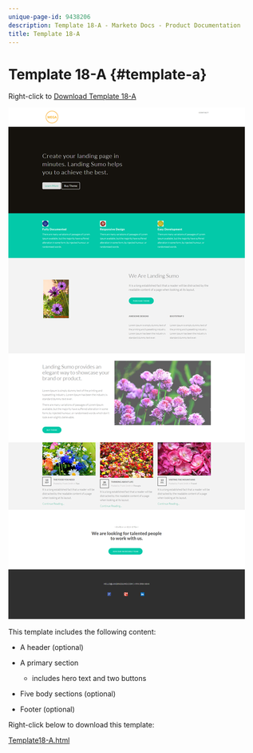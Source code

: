 ```yaml
---
unique-page-id: 9438206
description: Template 18-A - Marketo Docs - Product Documentation
title: Template 18-A
---
```


# Template 18-A {#template-a}

Right-click to [Download Template 18-A](http://docs.marketo.com/download/attachments/9438206/template-18a.html?version=1&modificationdate=1439843149000&api=v2)

![](assets/image2015-8-17-17-3a57-3a23.png)

This template includes the following content:

* A header (optional)
* A primary section

    * includes hero text and two buttons

* Five body sections (optional)
* Footer (optional)

Right-click below to download this template:

[Template18-A.html](http://docs.marketo.com/download/attachments/9438206/template-18a.html?version=1&modificationdate=1439843149000&api=v2)
